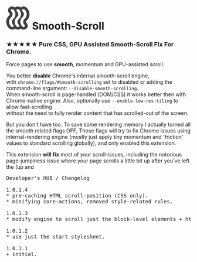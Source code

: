 <h1><img src="resources/icon.png" height="64" width="64"/> Smooth-Scroll</h1>

<h3>★★★★★ Pure CSS, GPU Assisted Smooth-Scroll Fix For Chrome.</h3>

Force pages to use <strong>smooth</strong>, momentum and GPU-assisted scroll. <br/>

You better <strong>disable</strong> Chrome's internal smooth-scroll engine, <br/>
with <code>chrome://flags/#smooth-scrolling</code> set to disabled or adding the command-line argument: <code>--disable-smooth-scrolling</code>.<br/>
When smooth-scroll is page-handled (DOM/CSS) it works better then with Chrome-native engine.
Also, optionally use <code>--enable-low-res-tiling</code> to allow fast-scrolling <br/>
without the need to fully render content that has scrolled-out of the screen.<br/>

But you don't have too. To save some rendering memory I actually turned all the smooth related flags OFF, 
Those flags will try to fix Chrome issues using internal-rendering engine (mostly just apply tiny momentum and 'friction' values to standard scrolling globally), 
and only enabled this extension.

This extension <strong>will fix</strong> most of your scroll-issues, including the notorious page-jumpiness issue where your page scrolls a little bit up after you've left the  (up and 


<pre>
Developer's HUB / Changelog

1.0.1.4
* pre-caching HTML scroll-position (CSS only).
* minifying core-actions, removed style-related rules.

1.0.1.3
* modify engine to scroll just the block-level elements + html + body ( https://developer.mozilla.org/en-US/docs/Web/HTML/Block-level_elements ), this will help with link-clicking issues.

1.0.1.2
* use just the start stylesheet.

1.0.1.1
+ initial.
</pre>
